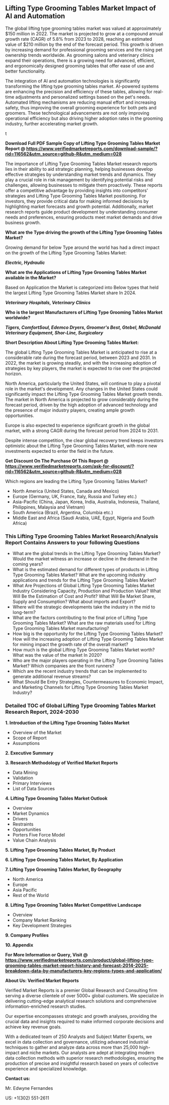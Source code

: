<h2>Lifting Type Grooming Tables Market Impact of AI and Automation</h2><p>The global lifting type grooming tables market was valued at approximately $150 million in 2022. The market is projected to grow at a compound annual growth rate (CAGR) of 5.8% from 2023 to 2028, reaching an estimated value of $210 million by the end of the forecast period. This growth is driven by increasing demand for professional grooming services and the rising pet ownership trends worldwide. As grooming salons and veterinary clinics expand their operations, there is a growing need for advanced, efficient, and ergonomically designed grooming tables that offer ease of use and better functionality.</p><p>The integration of AI and automation technologies is significantly transforming the lifting type grooming tables market. AI-powered systems are enhancing the precision and efficiency of these tables, allowing for real-time adjustments and personalized settings based on the pet's needs. Automated lifting mechanisms are reducing manual effort and increasing safety, thus improving the overall grooming experience for both pets and groomers. These technological advancements are not only improving operational efficiency but also driving higher adoption rates in the grooming industry, further accelerating market growth.</p>t</p><p id="" class=""><strong>Download Full PDF Sample Copy of Lifting Type Grooming Tables Market Report @ <a href="https://www.verifiedmarketreports.com/download-sample/?rid=116562&utm_source=github-R&utm_medium=028" target="_blank">https://www.verifiedmarketreports.com/download-sample/?rid=116562&utm_source=github-R&utm_medium=028</a></strong></p><p>The importance of&nbsp;Lifting Type Grooming Tables Market research reports lies in their ability to aid strategic planning, helping businesses develop effective strategies by understanding market trends and dynamics. They play a crucial role in risk management by identifying potential risks and challenges, allowing businesses to mitigate them proactively. These reports offer a competitive advantage by providing insights into competitors' strategies and Lifting Type Grooming Tables Market positioning. For investors, they provide critical data for making informed decisions by highlighting market forecasts and growth potential. Additionally, market research reports guide product development by understanding consumer needs and preferences, ensuring products meet market demands and drive business growth.</p><p><strong>What are the&nbsp;Type driving the growth of the Lifting Type Grooming Tables Market?</strong></p><p id="" class="">Growing demand for below Type around the world has had a direct impact on the growth of the Lifting Type Grooming Tables Market:</p><em><strong>Electric, Hydraulic</strong></em></p><strong>What are the&nbsp;Applications&nbsp;of Lifting Type Grooming Tables Market available in the Market?</strong></p><p id="" class="">Based on Application the Market is categorized into Below types that held the largest Lifting Type Grooming Tables Market share In 2024.</p><em><strong>Veterinary Hospitals, Veterinary Clinics</strong></em></p><strong>Who is the largest Manufacturers of Lifting Type Grooming Tables Market worldwide?</strong></p><p><em><strong>Tigers, ComfortSoul, Edemco Dryers, Groomer's Best, Gtebel, McDonald Veterinary Equipment, Shor-Line, Surgicalory</strong></em></p><p id="" class=""><strong>Short Description About Lifting Type Grooming Tables Market:</strong></p><p>The global Lifting Type Grooming Tables Market is anticipated to rise at a considerable rate during the forecast period, between 2023 and 2031. In 2022, the market is growing steadily, and with the increasing adoption of strategies by key players, the market is expected to rise over the projected horizon.</p><p>North America, particularly the United States, will continue to play a pivotal role in the market's development. Any changes in the United States could significantly impact the Lifting Type Grooming Tables Market growth trends. The market in North America is projected to grow considerably during the forecast period, driven by the high adoption of advanced technology and the presence of major industry players, creating ample growth opportunities.</p><p>Europe is also expected to experience significant growth in the global market, with a strong CAGR during the forecast period from 2024 to 2031.</p><p>Despite intense competition, the clear global recovery trend keeps investors optimistic about the Lifting Type Grooming Tables Market, with more new investments expected to enter the field in the future.</p><p id="" class=""><strong>Get Discount On The Purchase Of This Report @ <a href="https://www.verifiedmarketreports.com/ask-for-discount/?rid=116562&utm_source=github-R&utm_medium=028" target="_blank">https://www.verifiedmarketreports.com/ask-for-discount/?rid=116562&utm_source=github-R&utm_medium=028</a></strong></p>Which regions are leading the Lifting Type Grooming Tables Market?</p><ul><li>North America (United States, Canada and Mexico)</li><li>Europe (Germany, UK, France, Italy, Russia and Turkey etc.)</li><li>Asia-Pacific (China, Japan, Korea, India, Australia, Indonesia, Thailand, Philippines, Malaysia and Vietnam)</li><li>South America (Brazil, Argentina, Columbia etc.)</li><li>Middle East and Africa (Saudi Arabia, UAE, Egypt, Nigeria and South Africa)</li></ul><h3 id="" class="">This Lifting Type Grooming Tables Market Research/Analysis Report Contains Answers to your following Questions</h3><ul><li>What are the global trends in the Lifting Type Grooming Tables Market? Would the market witness an increase or decline in the demand in the coming years?</li><li>What is the estimated demand for different types of products in Lifting Type Grooming Tables Market? What are the upcoming industry applications and trends for the Lifting Type Grooming Tables Market?</li><li>What Are Projections of Global Lifting Type Grooming Tables Market Industry Considering Capacity, Production and Production Value? What Will Be the Estimation of Cost and Profit? What Will Be Market Share, Supply and Consumption? What about imports and Export?</li><li>Where will the strategic developments take the industry in the mid to long-term?</li><li>What are the factors contributing to the final price of Lifting Type Grooming Tables Market? What are the raw materials used for Lifting Type Grooming Tables Market manufacturing?</li><li>How big is the opportunity for the Lifting Type Grooming Tables Market? How will the increasing adoption of Lifting Type Grooming Tables Market for mining impact the growth rate of the overall market?</li><li>How much is the global Lifting Type Grooming Tables Market worth? What was the value of the market In 2020?</li><li>Who are the major players operating in the Lifting Type Grooming Tables Market? Which companies are the front runners?</li><li>Which are the recent industry trends that can be implemented to generate additional revenue streams?</li><li>What Should Be Entry Strategies, Countermeasures to Economic Impact, and Marketing Channels for Lifting Type Grooming Tables Market Industry?</li></ul><h3 id="" class="">Detailed TOC of Global Lifting Type Grooming Tables Market Research Report, 2024-2030</h3><p id="" class=""><strong>1. Introduction of the Lifting Type Grooming Tables Market</strong></p><ul><li>Overview of the Market</li><li>Scope of Report</li><li>Assumptions</li></ul><p id="" class=""><strong>2. Executive Summary</strong></p><p id="" class=""><strong>3. Research Methodology of Verified Market Reports</strong></p><ul><li>Data Mining</li><li>Validation</li><li>Primary Interviews</li><li>List of Data Sources</li></ul><p id="" class=""><strong>4. Lifting Type Grooming Tables Market Outlook</strong></p><ul><li>Overview</li><li>Market Dynamics</li><li>Drivers</li><li>Restraints</li><li>Opportunities</li><li>Porters Five Force Model</li><li>Value Chain Analysis</li></ul><p id="" class=""><strong>5. Lifting Type Grooming Tables Market, By Product</strong></p><p id="" class=""><strong>6. Lifting Type Grooming Tables Market, By Application</strong></p><p id="" class=""><strong>7. Lifting Type Grooming Tables Market, By Geography</strong></p><ul><li>North America</li><li>Europe</li><li>Asia Pacific</li><li>Rest of the World</li></ul><p id="" class=""><strong>8. Lifting Type Grooming Tables Market Competitive Landscape</strong></p><ul><li>Overview</li><li>Company Market Ranking</li><li>Key Development Strategies</li></ul><p id="" class=""><strong>9. Company Profiles</strong></p><p id="" class=""><strong>10. Appendix</strong></p><p id="" class=""><strong>For More Information or Query, Visit @ <a href="https://www.verifiedmarketreports.com/product/global-lifting-type-grooming-tables-market-report-history-and-forecast-2014-2025-breakdown-data-by-manufacturers-key-regions-types-and-application/" target="_blank">https://www.verifiedmarketreports.com/product/global-lifting-type-grooming-tables-market-report-history-and-forecast-2014-2025-breakdown-data-by-manufacturers-key-regions-types-and-application/</a></strong></p><p id="" class=""><strong>About Us: Verified Market Reports</strong></p><p id="" class="">Verified Market Reports is a premier Global Research and Consulting firm serving a diverse clientele of over 5000+ global customers. We specialize in delivering cutting-edge analytical research solutions and comprehensive information-enriched research studies.</p><p id="" class="">Our expertise encompasses strategic and growth analyses, providing the crucial data and insights required to make informed corporate decisions and achieve key revenue goals.</p><p id="" class="">With a dedicated team of 250 Analysts and Subject Matter Experts, we excel in data collection and governance, utilizing advanced industrial techniques to gather and analyze data across more than 25,000 high-impact and niche markets. Our analysts are adept at integrating modern data collection methods with superior research methodologies, ensuring the production of precise and insightful research based on years of collective experience and specialized knowledge.</p><p id="" class=""><strong>Contact us:</strong></p><p id="" class="">Mr. Edwyne Fernandes</p><p id="" class="">US: +1(302) 551-2611</p>